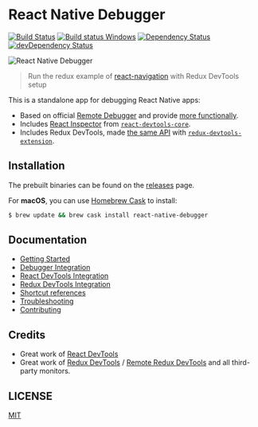 # React Native Debugger

[![Build Status](https://travis-ci.org/jhen0409/react-native-debugger.svg?branch=master)](https://travis-ci.org/jhen0409/react-native-debugger) [![Build status Windows](https://ci.appveyor.com/api/projects/status/botj7b3pj4hth6tn/branch/master?svg=true)](https://ci.appveyor.com/project/jhen0409/react-native-debugger) [![Dependency Status](https://david-dm.org/jhen0409/react-native-debugger.svg)](https://david-dm.org/jhen0409/react-native-debugger) [![devDependency Status](https://david-dm.org/jhen0409/react-native-debugger/dev-status.svg)](https://david-dm.org/jhen0409/react-native-debugger?type=dev)

![React Native Debugger](https://user-images.githubusercontent.com/3001525/29451479-6621bf1a-83c8-11e7-8ebb-b4e98b1af91c.png)

> Run the redux example of [react-navigation](https://github.com/react-community/react-navigation/tree/master/examples/ReduxExample) with Redux DevTools setup

This is a standalone app for debugging React Native apps:

* Based on official [Remote Debugger](https://facebook.github.io/react-native/docs/debugging.html#chrome-developer-tools) and provide [more functionally](docs/debugger-integration.md).
* Includes [React Inspector](docs/react-devtools-integration.md) from [`react-devtools-core`](https://github.com/facebook/react-devtools/tree/master/packages/react-devtools-core).
* Includes Redux DevTools, made [the same API](docs/redux-devtools-integration.md) with [`redux-devtools-extension`](https://github.com/zalmoxisus/redux-devtools-extension).

## Installation

The prebuilt binaries can be found on the [releases](https://github.com/jhen0409/react-native-debugger/releases) page.

For __macOS__, you can use [Homebrew Cask](http://caskroom.io) to install:

```bash
$ brew update && brew cask install react-native-debugger
```

## Documentation

* [Getting Started](docs/getting-started.md)
* [Debugger Integration](docs/debugger-integration.md)
* [React DevTools Integration](docs/react-devtools-integration.md)
* [Redux DevTools Integration](docs/redux-devtools-integration.md)
* [Shortcut references](docs/shortcut-references.md)
* [Troubleshooting](docs/troubleshooting.md)
* [Contributing](docs/contributing.md)

## Credits

* Great work of [React DevTools](https://github.com/facebook/react-devtools)
* Great work of [Redux DevTools](https://github.com/gaearon/redux-devtools) / [Remote Redux DevTools](https://github.com/zalmoxisus/remote-redux-devtools) and all third-party monitors.

## LICENSE

[MIT](LICENSE.md)
